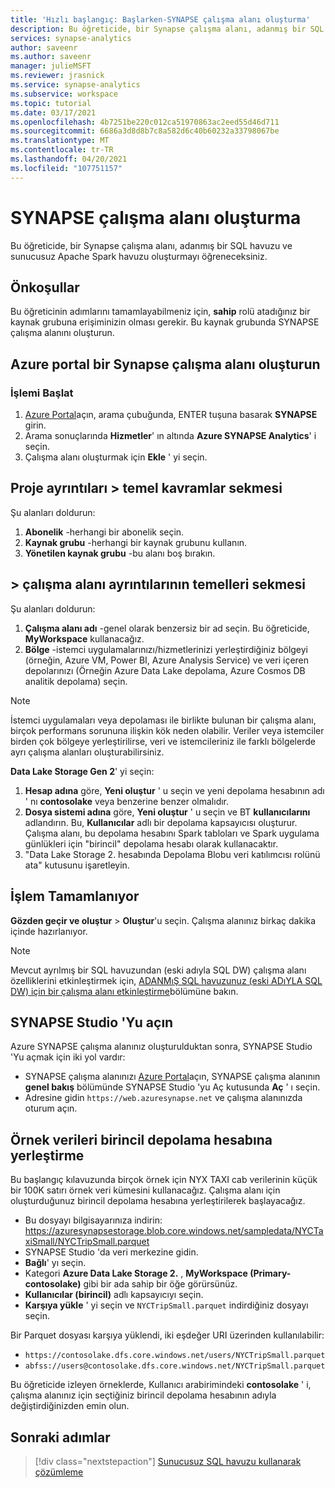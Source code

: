 ```yaml
---
title: 'Hızlı başlangıç: Başlarken-SYNAPSE çalışma alanı oluşturma'
description: Bu öğreticide, bir Synapse çalışma alanı, adanmış bir SQL havuzu ve sunucusuz Apache Spark havuzu oluşturmayı öğreneceksiniz.
services: synapse-analytics
author: saveenr
ms.author: saveenr
manager: julieMSFT
ms.reviewer: jrasnick
ms.service: synapse-analytics
ms.subservice: workspace
ms.topic: tutorial
ms.date: 03/17/2021
ms.openlocfilehash: 4b7251be220c012ca51970863ac2eed55d46d711
ms.sourcegitcommit: 6686a3d8d8b7c8a582d6c40b60232a33798067be
ms.translationtype: MT
ms.contentlocale: tr-TR
ms.lasthandoff: 04/20/2021
ms.locfileid: "107751157"
---
```

# <a name="creating-a-synapse-workspace"></a>SYNAPSE çalışma alanı oluşturma

Bu öğreticide, bir Synapse çalışma alanı, adanmış bir SQL havuzu ve sunucusuz Apache Spark havuzu oluşturmayı öğreneceksiniz. 

## <a name="prerequisites"></a>Önkoşullar

Bu öğreticinin adımlarını tamamlayabilmeniz için, **sahip** rolü atadığınız bir kaynak grubuna erişiminizin olması gerekir. Bu kaynak grubunda SYNAPSE çalışma alanını oluşturun.

## <a name="create-a-synapse-workspace-in-the-azure-portal"></a>Azure portal bir Synapse çalışma alanı oluşturun

### <a name="start-the-process"></a>İşlemi Başlat
1. [Azure Portal](https://portal.azure.com)açın, arama çubuğunda, ENTER tuşuna basarak **SYNAPSE** girin.
1. Arama sonuçlarında **Hizmetler**' ın altında **Azure SYNAPSE Analytics**' i seçin.
1. Çalışma alanı oluşturmak için **Ekle** ' yi seçin.

## <a name="basics-tab--project-details"></a>Proje ayrıntıları > temel kavramlar sekmesi
Şu alanları doldurun:

1. **Abonelik** -herhangi bir abonelik seçin.
1. **Kaynak grubu** -herhangi bir kaynak grubunu kullanın.
1. **Yönetilen kaynak grubu** -bu alanı boş bırakın.

## <a name="basics-tab--workspace-details"></a>> çalışma alanı ayrıntılarının temelleri sekmesi
Şu alanları doldurun:

1. **Çalışma alanı adı** -genel olarak benzersiz bir ad seçin. Bu öğreticide, **MyWorkspace** kullanacağız.
1. **Bölge** -istemci uygulamalarınızı/hizmetlerinizi yerleştirdiğiniz bölgeyi (örneğin, Azure VM, Power BI, Azure Analysis Service) ve veri içeren depolarınızı (Örneğin Azure Data Lake depolama, Azure Cosmos DB analitik depolama) seçin.

> [!NOTE]
> İstemci uygulamaları veya depolaması ile birlikte bulunan bir çalışma alanı, birçok performans sorununa ilişkin kök neden olabilir. Veriler veya istemciler birden çok bölgeye yerleştirilirse, veri ve istemcileriniz ile farklı bölgelerde ayrı çalışma alanları oluşturabilirsiniz.

**Data Lake Storage Gen 2**' yi seçin:

1. **Hesap adına** göre, **Yeni oluştur** ' u seçin ve yeni depolama hesabının adı ' nı **contosolake** veya benzerine benzer olmalıdır.
1. **Dosya sistemi adına** göre, **Yeni oluştur** ' u seçin ve BT **kullanıcılarını** adlandırın. Bu, **Kullanıcılar** adlı bir depolama kapsayıcısı oluşturur. Çalışma alanı, bu depolama hesabını Spark tabloları ve Spark uygulama günlükleri için "birincil" depolama hesabı olarak kullanacaktır.
1. "Data Lake Storage 2. hesabında Depolama Blobu veri katılımcısı rolünü ata" kutusunu işaretleyin. 

## <a name="completing-the-process"></a>İşlem Tamamlanıyor
**Gözden geçir ve oluştur** > **Oluştur**'u seçin. Çalışma alanınız birkaç dakika içinde hazırlanıyor.

> [!NOTE]
> Mevcut ayrılmış bir SQL havuzundan (eski adıyla SQL DW) çalışma alanı özelliklerini etkinleştirmek için, [ADANMıŞ SQL havuzunuz (eski ADıYLA SQL DW) için bir çalışma alanı etkinleştirme](./sql-data-warehouse/workspace-connected-create.md)bölümüne bakın.


## <a name="open-synapse-studio"></a>SYNAPSE Studio 'Yu açın

Azure SYNAPSE çalışma alanınız oluşturulduktan sonra, SYNAPSE Studio 'Yu açmak için iki yol vardır:

* SYNAPSE çalışma alanınızı [Azure Portal](https://portal.azure.com)açın, SYNAPSE çalışma alanının **genel bakış** bölümünde SYNAPSE Studio 'yu Aç kutusunda **Aç** ' ı seçin.
* Adresine gidin `https://web.azuresynapse.net` ve çalışma alanınızda oturum açın.

## <a name="place-sample-data-into-the-primary-storage-account"></a>Örnek verileri birincil depolama hesabına yerleştirme
Bu başlangıç kılavuzunda birçok örnek için NYX TAXI cab verilerinin küçük bir 100K satırı örnek veri kümesini kullanacağız. Çalışma alanı için oluşturduğunuz birincil depolama hesabına yerleştirilerek başlayacağız.

* Bu dosyayı bilgisayarınıza indirin: https://azuresynapsestorage.blob.core.windows.net/sampledata/NYCTaxiSmall/NYCTripSmall.parquet 
* SYNAPSE Studio 'da veri merkezine gidin. 
* **Bağlı**' yı seçin.
* Kategori **Azure Data Lake Storage 2.** , **MyWorkspace (Primary-contosolake)** gibi bir ada sahip bir öğe görürsünüz.
* **Kullanıcılar (birincil)** adlı kapsayıcıyı seçin.
* **Karşıya yükle** ' yi seçin ve `NYCTripSmall.parquet` indirdiğiniz dosyayı seçin.

Bir Parquet dosyası karşıya yüklendi, iki eşdeğer URI üzerinden kullanılabilir:
* `https://contosolake.dfs.core.windows.net/users/NYCTripSmall.parquet` 
* `abfss://users@contosolake.dfs.core.windows.net/NYCTripSmall.parquet`

Bu öğreticide izleyen örneklerde, Kullanıcı arabirimindeki **contosolake** ' i, çalışma alanınız için seçtiğiniz birincil depolama hesabının adıyla değiştirdiğinizden emin olun.



## <a name="next-steps"></a>Sonraki adımlar

> [!div class="nextstepaction"]
> [Sunucusuz SQL havuzu kullanarak çözümleme](get-started-analyze-sql-on-demand.md)
